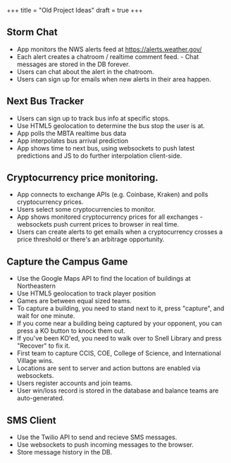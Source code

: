 +++
title = "Old Project Ideas"
draft = true
+++

## Storm Chat

  -  App monitors the NWS alerts feed at https://alerts.weather.gov/
  -  Each alert creates a chatroom / realtime comment feed.
    - Chat messages are stored in the DB forever.
  -  Users can chat about the alert in the chatroom.
  -  Users can sign up for emails when new alerts in their area happen.

## Next Bus Tracker

 - Users can sign up to track bus info at specific stops.
 - Use HTML5 geolocation to determine the bus stop the user is at.
 - App polls the MBTA realtime bus data
 - App interpolates bus arrival prediction
 - App shows time to next bus, using websockets to push latest predictions and
   JS to do further interpolation client-side.

## Cryptocurrency price monitoring.

 - App connects to exchange APIs (e.g. Coinbase, Kraken) and polls
   cryptocurrency prices.
 - Users select some cryptocurrencies to monitor.
 - App shows monitored cryptocurrency prices for all exchanges - websockets push
   current prices to browser in real time.
 - Users can create alerts to get emails when a cryptocurrency crosses a price
   threshold or there's an arbitrage opportunity.

## Capture the Campus Game

 - Use the Google Maps API to find the location of buildings at Northeastern
 - Use HTML5 geolocation to track player position
 - Games are between equal sized teams.
 - To capture a building, you need to stand next to it, press "capture", and
   wait for one minute.
 - If you come near a building being captured by your opponent, you can press a
   KO button to knock them out.
 - If you've been KO'ed, you need to walk over to Snell Library and press
   "Recover" to fix it.
 - First team to capture CCIS, COE, College of Science, and International
   Village wins.
 - Locations are sent to server and action buttons are enabled via websockets.
 - Users register accounts and join teams.
 - User win/loss record is stored in the database and balance teams are
   auto-generated.

## SMS Client

 - Use the Twilio API to send and recieve SMS messages.
 - Use websockets to push incoming messages to the browser.
 - Store message history in the DB.
